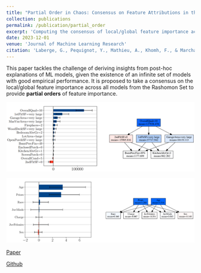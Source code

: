 ```yaml
---
title: "Partial Order in Chaos: Consensus on Feature Attributions in the Rashomon Set"
collection: publications
permalink: /publication/partial_order
excerpt: 'Computing the consensus of local/global feature importance across all models in the Rashomon Set'
date: 2023-12-01
venue: 'Journal of Machine Learning Research'
citation: 'Laberge, G., Pequignot, Y., Mathieu, A., Khomh, F., & Marchand, M. (2023). Partial Order in Chaos: Consensus on Feature Attributions in the Rashomon Set. Journal of Machine Learning Research, 24(364), 1-50.'
---
```


This paper tackles the challenge of deriving insights from post-hoc explanations of
ML models, given the existence of an infinite set of models with good empirical
performance. It is proposed to take a consensus on the local/global feature importance across all
models from the Rashomon Set to provide **partial orders** of feature importance.

![houses](/images/papers/LFA_Houses.png)

![compas](/images/papers/GFI_COMPAS.png)

[Paper](https://www.jmlr.org/papers/volume24/23-0149/23-0149.pdf)

[Github](https://github.com/gablabc/Partial_Order_in_Chaos/)
